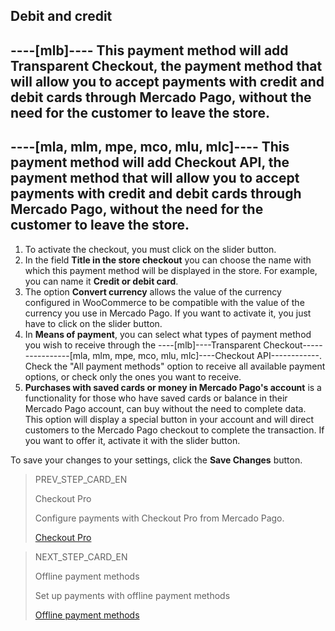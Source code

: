 ## Debit and credit

----[mlb]----
This payment method will add Transparent Checkout, the payment method that will allow you to accept payments with credit and debit cards through Mercado Pago, without the need for the customer to leave the store.
------------

----[mla, mlm, mpe, mco, mlu, mlc]----
This payment method will add Checkout API, the payment method that will allow you to accept payments with credit and debit cards through Mercado Pago, without the need for the customer to leave the store.
------------

1. To activate the checkout, you must click on the slider button.
2. In the field **Title in the store checkout** you can choose the name with which this payment method will be displayed in the store. For example, you can name it **Credit or debit card**.
3. The option **Convert currency** allows the value of the currency configured in WooCommerce to be compatible with the value of the currency you use in Mercado Pago. If you want to activate it, you just have to click on the slider button.
4. In **Means of payment**, you can select what types of payment method you wish to receive through the ----[mlb]----Transparent Checkout----------------[mla, mlm, mpe, mco, mlu, mlc]----Checkout API------------. Check the "All payment methods" option to receive all available payment options, or check only the ones you want to receive.
5. **Purchases with saved cards or money in Mercado Pago's account** is a functionality for those who have saved cards or balance in their Mercado Pago account, can buy without the need to complete data. This option will display a special button in your account and will direct customers to the Mercado Pago checkout to complete the transaction. If you want to offer it, activate it with the slider button.

To save your changes to your settings, click the **Save Changes** button.

> PREV_STEP_CARD_EN
>
> Checkout Pro
>
> Configure payments with Checkout Pro from Mercado Pago.
>
> [Checkout Pro](/developers/en/docs/woocommerce/integration-configuration/payments-configuration/checkoutpro)

> NEXT_STEP_CARD_EN
>
> Offline payment methods
>
> Set up payments with offline payment methods
>
> [Offline payment methods](/developers/en/docs/woocommerce/integration-configuration/payments-configuration/offline-payments)


